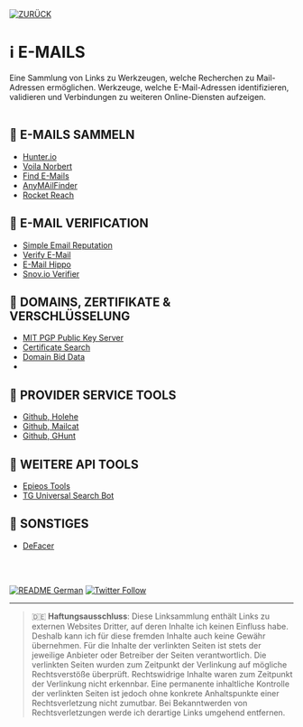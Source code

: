 <div id="top"></div>
<div align="left">
  <a href="https://github.com/ot2i7ba/OSINT/"><img alt="ZURÜCK" src="https://img.shields.io/badge/ZURÜCK-lightgrey.svg?style=for-the-badge"></a>
</div>

# ℹ️ E-MAILS
Eine Sammlung von Links zu Werkzeugen, welche Recherchen zu Mail-Adressen ermöglichen. Werkzeuge, welche E-Mail-Adressen identifizieren, validieren und Verbindungen zu weiteren Online-Diensten aufzeigen.
<br/><br/>

## 📑 E-MAILS SAMMELN
- [Hunter.io](https://hunter.io/ "Hunter.io")
- [Voila Norbert](https://www.voilanorbert.com/ "Voila Norbert")
- [Find E-Mails](https://www.findemails.com/ "Find E-Mails")
- [AnyMAilFinder](https://anymailfinder.com/ "AnyMailFinder")
- [Rocket Reach](https://rocketreach.co/ "Rocket Reach")

## 📑 E-MAIL VERIFICATION
- [Simple Email Reputation](https://emailrep.io/ "Simple Email Reputation")
- [Verify E-Mail](https://verify-email.org/ "Verify E-Mail")
- [E-Mail Hippo](https://tools.emailhippo.com/ "E-Mail Hippo")
- [Snov.io Verifier](https://snov.io/email-verifier "Snov.io Verifier")

## 📑 DOMAINS, ZERTIFIKATE & VERSCHLÜSSELUNG
- [MIT PGP Public Key Server](https://pgp.mit.edu/ "MIT PGP Public Key Server")
- [Certificate Search](https://crt.sh/ "Certificate Search")
- [Domain Bid Data](https://domainbigdata.com/ "Domain Big Data")
- 
## 📑 PROVIDER SERVICE TOOLS
- [Github, Holehe](https://github.com/megadose/holehe "Github, Holehe")
- [Github, Mailcat](https://github.com/sharsil/mailcat "Github, Mailcat")
- [Github, GHunt](https://github.com/mxrch/ghunt "Github, GHunt")

## 📑 WEITERE API TOOLS
- [Epieos Tools](https://tools.epieos.com/ "Epieos Tools")
- [TG Universal Search Bot](https://t.me/UniversalSearchBot/ "TG Universal Search Bot")

## 📑 SONSTIGES
- [DeFacer](https://defacer.id/ "DeFacer")

<br/><br/>
<div align="left">
  <a href="https://github.com/ot2i7ba/OSINT/blob/main/README.md"><img alt="README German" src="https://img.shields.io/badge/README-German-lightgrey.svg?style=for-the-badge"></a>
  <a href="https://twitter.com/intent/follow?screen_name=ot2i7ba"><img alt="Twitter Follow" src="https://img.shields.io/twitter/follow/ot2i7ba?style=for-the-badge"></a>
</div>

---
> :de: **Haftungsausschluss**: Diese Linksammlung enthält Links zu externen Websites Dritter, auf deren Inhalte ich keinen Einfluss habe. Deshalb kann ich für diese fremden Inhalte auch keine Gewähr übernehmen. Für die Inhalte der verlinkten Seiten ist stets der jeweilige Anbieter oder Betreiber der Seiten verantwortlich. Die verlinkten Seiten wurden zum Zeitpunkt der Verlinkung auf mögliche Rechtsverstöße überprüft. Rechtswidrige Inhalte waren zum Zeitpunkt der Verlinkung nicht erkennbar. Eine permanente inhaltliche Kontrolle der verlinkten Seiten ist jedoch ohne konkrete Anhaltspunkte einer Rechtsverletzung nicht zumutbar. Bei Bekanntwerden von Rechtsverletzungen werde ich derartige Links umgehend entfernen.
